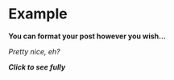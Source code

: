 # Example

**You can format your post however you wish...**

*Pretty nice, eh?*

***Click to see fully***
